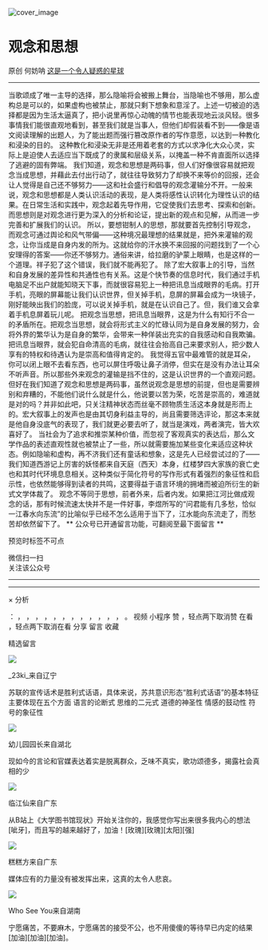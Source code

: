 ![cover_image](https://mmbiz.qpic.cn/mmbiz_jpg/UF0iaTnc0u74KSElV1sUqdGKDpfpia3GrMYASNgWNxwAY9U8f1BVicA9mcZzlLsnc47baJC96eHIGRGq1GPcPkmNg/0?wx_fmt=jpeg)

#  观念和思想

原创  何妨呐  [ 这是一个令人疑惑的星球 ](javascript:void\(0\);)

__ _ _ _ _

当歌颂成了唯一主导的选择，那么隐喻将会被搬上舞台，当隐喻也不够用，那么虚构总是可以的，如果虚构也被禁止，那就只剩下想象和意淫了。上述一切被迫的选择都是因为生活太逼真了，把小说里再惊心动魄的情节也能表现地云淡风轻。很多事情我们能很直观地看到，甚至我们就是当事人，但他们却假装看不到——像是语文阅读理解的出题人，为了能出题而强行篡改原作者的写作意愿，以达到一种教化和浸染的目的。
这种教化和浸染无非是还用着老套的方式以求净化大众心灵，实际上是迫使人去适应当下既成了的隶属和层级关系，以掩盖一种不肯直面所以选择了逃避的固有弊端。
我们知道，观念和思想是两码事，但人们好像很容易就把观念当成思想，并藉此去付出行动了，就往往导致努力了却换不来等价的回报，还会让人觉得是自己还不够努力——这和社会盛行和倡导的观念灌输分不开。一般来说，观念和思想都是人类认识活动的表现，是人类将感性认识转化为理性认识的结果。在日常生活和实践中，观念起着先导作用，它促使我们去思考、探索和创新。而思想则是对观念进行更为深入的分析和论证，提出新的观点和见解，从而进一步完善和扩展我们的认识。
所以，要想钳制人的思想，那就要首先控制引导观念，而观念可通过舆论和风气带偏——这种境况最理想的结果就是，把外来灌输的观念，让你当成是自身内发的所为。这就给你的汗水换不来回报的问题找到了一个心安理得的答案——你还不够努力。通俗来讲，给拉磨的驴蒙上眼睛，也是这样的一个道理。祥子犯了这个错误，我们就不能再犯了。
除了宏大叙事上的引导，当然和自身发展的差异性和共通性也有关系。这是个快节奏的信息时代，我们通过手机电脑足不出户就能知晓天下事，而就很容易犯上一种把讯息当成眼界的毛病。打开手机，亮眼的屏幕能让我们认识世界，但关掉手机，息屏的屏幕会成为一块镜子，刚好能映出我们的脸庞，可以说关掉手机，就是在认识自己了。但，我们谁又会拿着手机息屏着玩儿呢。
把观念当思想，把讯息当眼界，这是为什么有知行不合一的矛盾所在。把观念当思想，就会将形式主义的忙碌认同为是自身发展的努力，会将外界的繁华认为是自身的繁华，会带来一种佯装出充实的自我感动和自我欺骗。把讯息当眼界，就会犯自命清高的毛病，就往往会抬高自己来要求别人，把少数人享有的特权和待遇认为是崇高和值得肯定的。
我觉得五官中最难管的就是耳朵，你可以闭上眼不去看东西，也可以屏住呼吸让鼻子消停，但实在是没有办法让耳朵不听声音。所以那些外来观念的灌输是挡不住的，这是认识世界的一个直观问题。但好在我们知道了观念和思想是两码事，虽然说观念是思想的前提，但也是需要辨别和弃糟的，不能他们说什么就是什么，他说要以苦为荣，吃苦是崇高的，难道就是对的吗？并非如此吧，只关注精神状态而丝毫不顾物质生活这本身就是形而上的。宏大叙事上的发声也是由其切身利益主导的，尚且需要筛选评论，那这本来就是他自身没底气的表现了，我们就更必要去听了，就当是演戏，两者演完，皆大欢喜好了。
当社会为了追求和推崇某种价值，而忽视了客观真实的表达后，那么文学作品的表述直观性就也被禁止了一些，所以就需要施加某些变化来适应这种状态。例如隐喻和虚构，再不济我们还有童话和想象，这是先人已经尝试过的了——我们知道西游记上厉害的妖怪都来自天庭（西天）本身，红楼梦四大家族的衰亡史也和其时代环境息息相关。这种类似于简化符号的写作形式有着强烈的象征性和启示性，也依然能够得到读者的共鸣，这要得益于语言环境的拥堵而被迫所衍生的新式文学体裁了。
观念不等同于思想，前者外来，后者内发。如果把江河比做成观念的话，那有时候流速太快并不是一件好事，李煜所写的“问君能有几多愁，恰似一江春水向东流”的比喻似乎已经不怎么适用于当下了，江水能向东流走了，而愁苦却依然留下了。
** 公众号已开通留言功能，可翻阅至最下面留言  **  

预览时标签不可点

微信扫一扫  
关注该公众号





****



****



×  分析

：  ，  ，  ，  ，  ，  ，  ，  ，  ，  ，  ，  ，  。  视频  小程序  赞  ，轻点两下取消赞  在看  ，轻点两下取消在看
分享  留言  收藏

精选留言

![](http://wx.qlogo.cn/mmopen/ajNVdqHZLLBLX1YLBGkptBf6es6m3OTpHics9zFZgO2BicTtnrkC0FgKbwXkzmDP1kPRG7Py8SI6w8YsPG8NlDpiaPos7HSGKmYjDBNgUMHFicJGNXkCulRJ4Pvia81xJH01F/64)

_23ki_来自辽宁

苏联的宣传话术是胜利式话语，具体来说，苏共意识形态“胜利式话语”的基本特征主要体现在五个方面 语言的论断式 思维的二元式 道德的神圣性 情感的鼓动性
符号的象征性

![](http://wx.qlogo.cn/mmopen/k0Ue4mIpaVicVH82ic6SObIHhqRd6bfafNCOVyQt0ibicw8tjXial3tH8wE2ymweymz7sKgTTWSkqicL6qzDR82q9uicg/64)

幼儿园园长来自湖北

现如今的言论和官媒表达着实是脱离群众，乏味不真实，歌功颂德多，揭露社会真相的少

![](http://wx.qlogo.cn/mmopen/k0Ue4mIpaVibaWfe33RQL7oQWAEFWYiaztIDlwRF63Xh17icJ2IdicqM9JRcBPNNWVGiaLOZJWdlSuvG4mQZ8ZdbvjjNSV8umBkIibeHjBPWvHo6o7MtePqfcTQ95GuUEwCot5/64)

临江仙来自广东

从B站上《大学图书馆现状》开始关注你的，我感觉你写出来很多我内心的想法[呲牙]，而且写的越来越好了，加油！[玫瑰][玫瑰][太阳][强]

![](http://wx.qlogo.cn/mmopen/k0Ue4mIpaVicic0QnRkUgEK6FVrIodcHvm0mqwG1snourmY4rzRKibjibYl25dUovj3NQ1XicR01lS2vIaNvTvK6ZN18YKTibibBHepAcfLtsyS1mENfjluHuMKh5rbtzS2yXFB/64)

糕糕方来自广东

媒体应有的力量没有被发挥出来，这真的太令人悲哀。

![](http://wx.qlogo.cn/mmopen/PiajxSqBRaEJYP3mPVibkdOSwJ351DUSvl2KW8KqnJYn7Fibqgmef5zZnicrWkx53Ug4R9yyCaBNcFY4qVbmoANmz3VUDCGEs4o5gibSZSaNjXp4EKFuoHVcQgpSK2ico6KoibG/64)

Who See You来自湖南

宁愿痛苦，不要麻木，宁愿痛苦的接受不公，也不用傻傻的等待早已内定的结果[加油][加油][加油]。

